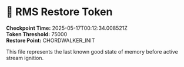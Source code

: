 # 🧠 RMS Restore Token

**Checkpoint Time:** 2025-05-17T00:12:34.008521Z  
**Token Threshold:** 75000  
**Restore Point:** CHORDWALKER_INIT

This file represents the last known good state of memory before active stream ignition.
